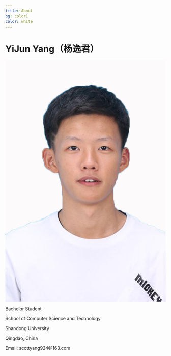 ```yaml
---
title: About
bg: color1
color: white
---
```


# YiJun Yang（杨逸君）


<div class="row small center column">
  <img style="float:right; display: block;" src="img/yyj.png" alt="YiJun Yang">
</div>

<div class="row big column">
<p>Bachelor Student</p>

<p>School of Computer Science and Technology</p>
<p>Shandong University</p>
<p>Qingdao, China</p>
<p>Email: scottyang924@163.com</p>

</div>

